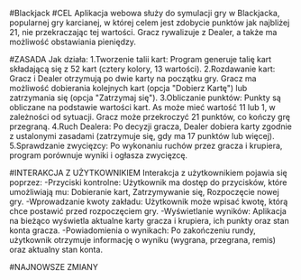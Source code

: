 #Blackjack
#CEL 
Aplikacja webowa służy do symulacji gry w Blackjacka, 
popularnej gry karcianej, w której celem jest zdobycie punktów jak najbliżej 21, 
nie przekraczając tej wartości. Gracz rywalizuje z Dealer, a także ma możliwość obstawiania pieniędzy.

#ZASADA 
Jak działa: 
1.Tworzenie talii kart: Program generuje talię kart składającą się z 52 kart (cztery kolory, 13 wartości). 
2.Rozdawanie kart: Gracz i Dealer otrzymują po dwie karty na początku gry. Gracz ma możliwość dobierania kolejnych kart (opcja "Dobierz Kartę") lub zatrzymania się (opcja "Zatrzymaj się"). 
3.Obliczanie punktów: Punkty są obliczane na podstawie wartości kart. As może mieć wartość 11 lub 1, w zależności od sytuacji. Gracz może przekroczyć 21 punktów, co kończy grę przegraną. 
4.Ruch Dealera: Po decyzji gracza, Dealer dobiera karty zgodnie z ustalonymi zasadami (zatrzymuje się, gdy ma 17 punktów lub więcej). 
5.Sprawdzanie zwycięzcy: Po wykonaniu ruchów przez gracza i krupiera, program porównuje wyniki i ogłasza zwycięzcę.

#INTERAKCJA Z UŻYTKOWNIKIEM 
Interakcja z użytkownikiem pojawia się poprzez: 
-Przyciski kontrolne: Użytkownik ma dostęp do przycisków, które umożliwiają mu: Dobieranie kart, Zatrzymywanie się, Rozpoczęcie nowej gry. 
-Wprowadzanie kwoty zakładu: Użytkownik może wpisać kwotę, którą chce postawić przed rozpoczęciem gry. 
-Wyświetlanie wyników: Aplikacja na bieżąco wyświetla aktualne karty gracza i krupiera, ich punkty oraz stan konta gracza. 
-Powiadomienia o wynikach: Po zakończeniu rundy, użytkownik otrzymuje informację o wyniku (wygrana, przegrana, remis) oraz aktualny stan konta.


#NAJNOWSZE ZMIANY
